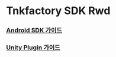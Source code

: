 # Tnkfactory SDK Rwd

### [Android SDK 가이드](./Android_Guide.md)

### [Unity Plugin 가이드](./Unity_Plugin_guide.md)




